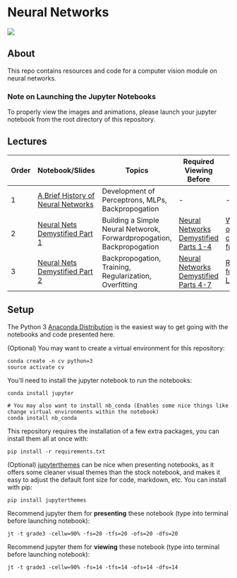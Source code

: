 # Neural Networks

![](graphics/lander.gif)


## About 
This repo contains resources and code for a computer vision module on neural networks. 


### Note on Launching the Jupyter Notebooks
To properly view the images and animations, please launch your jupyter notebook from the root directory of this repository. 

## Lectures
| Order |   Notebook/Slides  | Topics | Required Viewing Before | Additional Reading | Notes |
| ----- | ------------------ | ------ | ----------------------- | ------------------ | ----- |
| 1 | [A Brief History of Neural Networks](https://github.com/unccv/neural_networks/blob/master/notebooks/A%20Brief%20History%20of%20Neural%20Networks.ipynb) | Development of Perceptrons, MLPs, Backpropogation | - | - | - |
| 2 | [Neural Nets Demystified Part 1](https://github.com/unccv/neural_networks/blob/master/notebooks/Neural%20Networks%20Demystified%20%5BPart%201%5D.ipynb) | Building a Simple Neural Networok, Forwardpropogation, Backpropogation| [Neural Networks Demystified Parts 1-4](https://www.youtube.com/watch?v=bxe2T-V8XRs) | [Who is afraid of non-convex loss functions?](https://www.youtube.com/watch?v=8zdo6cnCW2w) | Print [Backpropogation Notes](https://github.com/unccv/neural_networks/blob/master/backprop_guided_notes.pdf) before lecture. |
| 3 | [Neural Nets Demystified Part 2](https://github.com/unccv/neural_networks/blob/master/notebooks/Neural%20Networks%20Demystified%20%5BPart%202%5D.ipynb) | Backpropogation, Training, Regularization, Overfitting| [Neural Networks Demystified Parts 4-7](https://www.youtube.com/watch?v=bxe2T-V8XRs) | [Regularization for Deep Learning](https://www.deeplearningbook.org/contents/regularization.html) | - |


## Setup 

The Python 3 [Anaconda Distribution](https://www.anaconda.com/download) is the easiest way to get going with the notebooks and code presented here. 

(Optional) You may want to create a virtual environment for this repository: 

~~~
conda create -n cv python=3 
source activate cv
~~~

You'll need to install the jupyter notebook to run the notebooks:

~~~
conda install jupyter

# You may also want to install nb_conda (Enables some nice things like change virtual environments within the notebook)
conda install nb_conda
~~~

This repository requires the installation of a few extra packages, you can install them all at once with:
~~~
pip install -r requirements.txt
~~~

(Optional) [jupyterthemes](https://github.com/dunovank/jupyter-themes) can be nice when presenting notebooks, as it offers some cleaner visual themes than the stock notebook, and makes it easy to adjust the default font size for code, markdown, etc. You can install with pip: 

~~~
pip install jupyterthemes
~~~

Recommend jupyter them for **presenting** these notebook (type into terminal before launching notebook):
~~~
jt -t grade3 -cellw=90% -fs=20 -tfs=20 -ofs=20 -dfs=20
~~~

Recommend jupyter them for **viewing** these notebook (type into terminal before launching notebook):
~~~
jt -t grade3 -cellw=90% -fs=14 -tfs=14 -ofs=14 -dfs=14
~~~